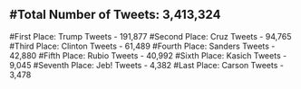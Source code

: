#Total Number of Tweets: 3,413,324 
---
#First Place: Trump Tweets - 191,877
#Second Place: Cruz Tweets - 94,765
#Third Place: Clinton Tweets - 61,489
#Fourth Place: Sanders Tweets - 42,880
#Fifth Place: Rubio Tweets - 40,992
#Sixth Place: Kasich Tweets - 9,045
#Seventh Place: Jeb! Tweets - 4,382
#Last Place: Carson Tweets - 3,478
